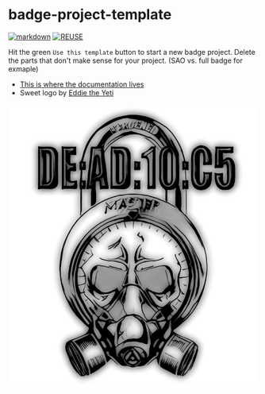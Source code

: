 # badge-project-template

[![markdown](https://github.com/DEAD10C5/badge-project-template/actions/workflows/markdown.yml/badge.svg)](https://github.com/DEAD10C5/badge-project-template/actions/workflows/markdown.yml) [![REUSE](https://github.com/DEAD10C5/badge-project-template/actions/workflows/reuse.yml/badge.svg)](https://github.com/DEAD10C5/badge-project-template/actions/workflows/reuse.yml)

Hit the green `Use this template` button to start a new badge project. Delete
the parts that don't make sense for your project. (SAO vs. full badge for exmaple)

- [This is where the documentation lives](/docs)
- Sweet logo by [Eddie the Yeti](https://www.deviantart.com/eddiethey3t1)

![logo_2022](https://github.com/DEAD10C5/badge-project-template/blob/main/docs/images/dead10c5_logo.jpg)

